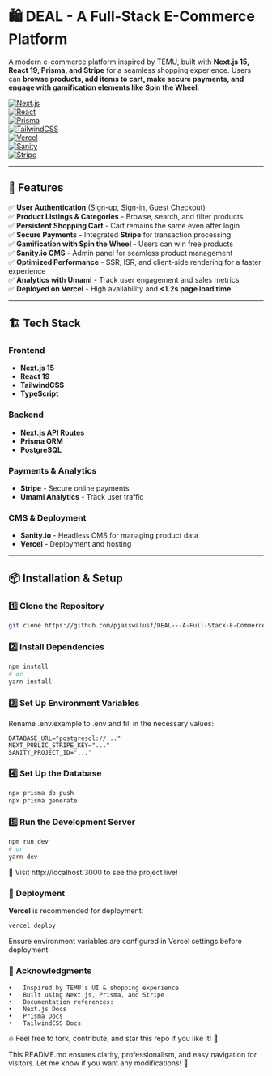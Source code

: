 # 🛍️ DEAL - A Full-Stack E-Commerce Platform  

A modern e-commerce platform inspired by TEMU, built with **Next.js 15, React 19, Prisma, and Stripe** for a seamless shopping experience. Users can **browse products, add items to cart, make secure payments, and engage with gamification elements like Spin the Wheel**.  
 
[![Next.js](https://img.shields.io/badge/Next.js%2015-black?style=flat&logo=next.js&logoColor=white)](https://nextjs.org/)  
[![React](https://img.shields.io/badge/React%2019-61DAFB?style=flat&logo=react&logoColor=black)](https://react.dev/)  
[![Prisma](https://img.shields.io/badge/Prisma-2D3748?style=flat&logo=prisma&logoColor=white)](https://www.prisma.io/)  
[![TailwindCSS](https://img.shields.io/badge/TailwindCSS-38B2AC?style=flat&logo=tailwind-css&logoColor=white)](https://tailwindcss.com/)  
[![Vercel](https://img.shields.io/badge/Vercel-000000?style=flat&logo=vercel&logoColor=white)](https://vercel.com/)  
[![Sanity](https://img.shields.io/badge/Sanity-F03E2F?style=flat&logo=sanity&logoColor=white)](https://www.sanity.io/)  
[![Stripe](https://img.shields.io/badge/Stripe-008CDD?style=flat&logo=stripe&logoColor=white)](https://stripe.com/)

---

## 🚀 Features  

✅ **User Authentication** (Sign-up, Sign-in, Guest Checkout)  
✅ **Product Listings & Categories** - Browse, search, and filter products  
✅ **Persistent Shopping Cart** - Cart remains the same even after login  
✅ **Secure Payments** - Integrated **Stripe** for transaction processing  
✅ **Gamification with Spin the Wheel** - Users can win free products  
✅ **Sanity.io CMS** - Admin panel for seamless product management  
✅ **Optimized Performance** - SSR, ISR, and client-side rendering for a faster experience  
✅ **Analytics with Umami** - Track user engagement and sales metrics  
✅ **Deployed on Vercel** - High availability and **<1.2s page load time**  

---

## 🏗️ Tech Stack  

### **Frontend**  
- **Next.js 15**  
- **React 19**  
- **TailwindCSS**  
- **TypeScript**  

### **Backend**  
- **Next.js API Routes**  
- **Prisma ORM**  
- **PostgreSQL**  

### **Payments & Analytics**  
- **Stripe** - Secure online payments  
- **Umami Analytics** - Track user traffic  

### **CMS & Deployment**  
- **Sanity.io** - Headless CMS for managing product data  
- **Vercel** - Deployment and hosting  

---

## 📦 Installation & Setup  

### **1️⃣ Clone the Repository**  
```bash
git clone https://github.com/pjaiswalusf/DEAL---A-Full-Stack-E-Commerce-Platform
```

### **2️⃣ Install Dependencies**

```bash
npm install
# or
yarn install
```

### **3️⃣ Set Up Environment Variables**

Rename .env.example to .env and fill in the necessary values:
```env
DATABASE_URL="postgresql://..."
NEXT_PUBLIC_STRIPE_KEY="..."
SANITY_PROJECT_ID="..."
```

### **4️⃣ Set Up the Database**

```bash
npx prisma db push
npx prisma generate
```

### **5️⃣ Run the Development Server**

```bash
npm run dev
# or
yarn dev
```

🔗 Visit http://localhost:3000 to see the project live!

### **🚀 Deployment**


**Vercel** is recommended for deployment:

```bash
vercel deploy
```

Ensure environment variables are configured in Vercel settings before deployment.


### **🙌 Acknowledgments**
	•	Inspired by TEMU’s UI & shopping experience
	•	Built using Next.js, Prisma, and Stripe
	•	Documentation references:
	•	Next.js Docs
	•	Prisma Docs
	•	TailwindCSS Docs

🔥 Feel free to fork, contribute, and star this repo if you like it! 🚀

This README.md ensures clarity, professionalism, and easy navigation for visitors. Let me know if you want any modifications! 🚀
